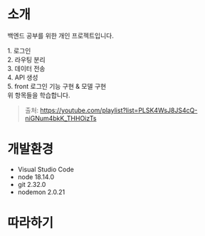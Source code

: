 # 소개
백엔드 공부를 위한 개인 프로젝트입니다.
<p>
1. 로그인<br>
2. 라우팅 분리<br>
3. 데이터 전송<br>
4. API 생성<br> 
5. front 로그인 기능 구현 & 모델 구현<br>
위 항목들을 학습합니다.

> 출처: https://youtube.com/playlist?list=PLSK4WsJ8JS4cQ-niGNum4bkK_THHOizTs

# 개발환경
- Visual Studio Code
- node 18.14.0
- git 2.32.0
- nodemon 2.0.21

# 따라하기
